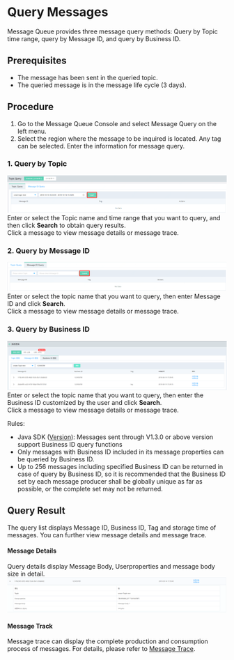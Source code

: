 # Query Messages
Message Queue provides three message query methods: Query by Topic time range, query by Message ID, and query by Business ID.

## Prerequisites
- The message has been sent in the queried topic.
- The queried message is in the message life cycle (3 days).

## Procedure
1. Go to the Message Queue Console and select Message Query on the left menu.
2. Select the region where the message to be inquired is located. Any tag can be selected. Enter the information for message query.

### 1. Query by Topic

![查询1](../../../../../image/Internet-Middleware/Message-Queue/查询-01.png)
Enter or select the Topic name and time range that you want to query, and then click **Search** to obtain query results.  
Click a message to view message details or message trace.

### 2. Query by Message ID

![查询2](../../../../../image/Internet-Middleware/Message-Queue/查询-02.png)
Enter or select the topic name that you want to query, then enter Message ID and click **Search**.  
Click a message to view message details or message trace.

### 3. Query by Business ID

![查询3](../../../../../image/Internet-Middleware/Message-Queue/查询-03.png)
Enter or select the topic name that you want to query, then enter the Business ID customized by the user and click **Search**.  
Click a message to view message details or message trace.

Rules:
- Java SDK ([Version](https://mvnrepository.com/artifact/com.jdcloud/jcq-java-sdk)): Messages sent through V1.3.0 or above version support Business ID query functions
- Only messages with Business ID included in its message properties can be queried by Business ID.
- Up to 256 messages including specified Business ID can be returned in case of query by Business ID, so it is recommended that the Business ID set by each message producer shall be globally unique as far as possible, or the complete set may not be returned.

## Query Result
The query list displays Message ID, Business ID, Tag and storage time of messages. You can further view message details and message trace.
#### Message Details
Query details display Message Body, Userproperties and message body size in detail.
![查询4](../../../../../image/Internet-Middleware/Message-Queue/查询-04.png)
#### Message Track
Message trace can display the complete production and consumption process of messages. For details, please refer to [Message Trace](Message-Trace.md).

